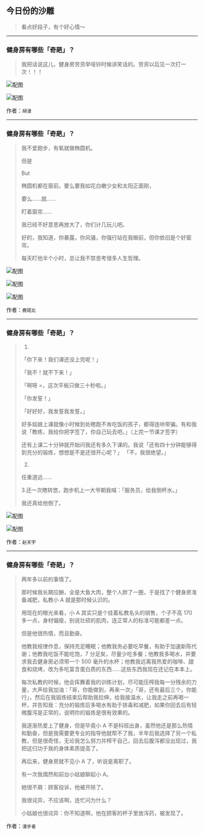 ## 今日份的沙雕

> 看点好段子，有个好心情～


 
---

### 健身房有哪些「奇葩」？

> 我把话说这儿，健身房劳资举哑铃时候讲笑话的。劳资以后见一次打一次！！！



![配图](http://pic2.zhimg.com/70/1eb836d80b7ff9a9d59e3bac88084f41_b.jpg)



![配图](http://pic3.zhimg.com/70/b8a2fda17ac20b1de6093f856fb1d1a2_b.jpg)


作者：`胡漫`

---

### 健身房有哪些「奇葩」？

> 我不爱跑步，有氧就做椭圆机。
> 
> 但是
> 
> But
> 
> 椭圆机都在窗前。要么要我如花白嫩少女和太阳正面刚，
> 
> 要么……就……
> 
> 盯着窗帘……
> 
> 我已经不好意思再放大了，你们计几玩儿吧。
> 
> 好的，我知道，你暴露，你风骚，你强行站在我眼前，但你依旧是个好窗帘。
> 
> 每天盯他半个小时，总让我不禁思考很多人生哲理。



![配图](http://pic3.zhimg.com/70/v2-42cbdbbb840f0a7ef78eff051ea6dc46_b.jpg)



![配图](http://pic4.zhimg.com/70/v2-4f59962ae117c3d6aa04b75f84078e0f_b.jpg)



![配图](http://pic1.zhimg.com/70/v2-022f002cc1630dc1c07efed300471e1c_b.jpg)


作者：`鹿斑比`

---

### 健身房有哪些「奇葩」？

> 1.
> 
> 「你下来！我们课还没上完呢！」
> 
> 「我不！就不下来！」
> 
> 「啊呀 =，这次平板只做三十秒啦。」
> 
> 「你发誓！」
> 
> 「好好好，我发誓我发誓。」
> 
> 好多姑娘上课就像小时候到处瞎跑不肯吃饭的孩子，都得连哄带骗。有和我说「教练，我给你把字签了，你自己玩去吧。」（上完一节课才签字）
> 
> 还有上课二十分钟就开始问我还有多久下课的。我说「还有四十分钟能够得到充分的锻炼，想想是不是还很开心呢？」 「不，我很绝望。」
> 
> 2.
> 
> 任重道远……
> 
> 3.还一次瞎转悠，跑步机上一大爷朝我喊：「服务员，给我倒杯水。」
> 
> 我还真给他倒了。



![配图](http://pic2.zhimg.com/70/16e916ba509f9bf9b9c11c0741226aed_b.jpg)



![配图](http://pic4.zhimg.com/70/ac0ef19f01f3fbd8e46a2306ab99443b_b.jpg)


作者：`赵天宇`

---

### 健身房有哪些「奇葩」？

> 两年多以前的事情了。
> 
> 那时候我长期应酬，全是大鱼大肉，整个人胖了一圈，于是找了个健身房准备减肥，私教小 A 就是那时候认识的。
> 
> 用现在的眼光来看，小 A 其实只是个挂着私教名头的销售，个子不高 170 多一点，身材偏瘦，别说壮硕的肌肉，连正常人的标准可能都差一点。
> 
> 但是他很热情，而且勤奋。
> 
> 他教我规律作息，保持充足睡眠；他教我务必要吃早餐，有助于加速新陈代谢；他教我吃饭不能吃饱，7 分足矣，尽量少吃多餐；他教我多喝水，并要求我去健身房必须带一个 500 毫升的水杯；他教我远离我热爱的咖啡、甜食和烧烤，改为多吃富含蛋白质的东西……这些东西我现在还记在本本上。
> 
> 每次私教的时候，他会挥舞着我的训练计划，尽可能压榨我每一分残余的力量，大声给我加油：「哥，你能做到，再来一次」「哥，还有最后三个，你能行」，然后在我锻炼结束后帮助我拉伸，给我接温水，让我走之前再喝一杯，并告知我：充分的锻炼后多喝水有助于排毒和减肥，如果你回去后有轻微腹泻是正常的，说明你的锻炼是很有效果的。
> 
> 我逐渐热爱上了健身，但是毕竟小 A 不是科班出身，虽然他还是那么热情和勤奋，但是我需要更专业的指导他就帮不了我，半年后我选择了另一个私教，但是很奇怪，无论我怎么努力并榨干自己，回去后腹泻都没出现过，我把这归功于我的身体素质提高了。
> 
> 再后来，健身房就不见小 A 了，听说是离职了。
> 
> 有一次我偶然和前台小姑娘聊起小 A。
> 
> 她很不屑：顾客投诉，他被开除了。
> 
> 我很诧异，不应该啊，连忙问为什么？
> 
> 小姑娘也很诧异：你不知道啊，他在顾客的杯子里放泻药，被发现了。


作者：`漫步者`